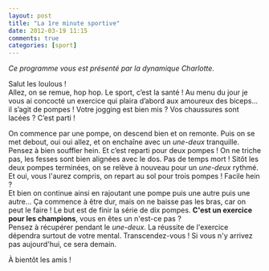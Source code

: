 ```yaml
---
layout: post
title: "La 1re minute sportive"
date: 2012-03-19 11:15
comments: true
categories: [sport]
---
```

_Ce programme vous est présenté par la dynamique Charlotte._  
  
Salut les loulous !  
Allez, on se remue, hop hop. Le sport, c’est la santé ! Au menu du jour je vous ai concocté un exercice qui plaira d’abord aux amoureux des biceps... il s’agit de pompes ! Votre jogging est bien mis ? Vos chaussures sont lacées ? C’est parti !  
  
On commence par une pompe, on descend bien et on remonte. Puis on se met debout, oui oui allez, et on enchaîne avec un _une-deux_ tranquille. Pensez à bien souffler hein. Et c’est reparti pour deux pompes ! On ne triche pas, les fesses sont bien alignées avec le dos. Pas de temps mort&nbsp;! Sitôt les deux pompes terminées, on se relève à nouveau pour un _une-deux_ rythmé. Et oui, vous l'aurez compris, on repart au sol pour trois pompes ! Facile hein ?  
Et bien on continue ainsi en rajoutant une pompe puis une autre puis une autre... Ça commence à être dur, mais on ne baisse pas les bras, car on peut le faire ! Le but est de finir la série de dix pompes. __C'est un exercice pour les champions__, vous en êtes un n'est-ce pas ?  
Pensez à récupérer pendant le _une-deux_. La réussite de l'exercice dépendra surtout de votre mental. Transcendez-vous ! Si vous n'y arrivez pas aujourd'hui, ce sera demain.  
  
À bientôt les amis !
